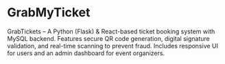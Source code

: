 # GrabMyTicket
GrabTickets – A Python (Flask) &amp; React-based ticket booking system with MySQL backend. Features secure QR code generation, digital signature validation, and real-time scanning to prevent fraud. Includes responsive UI for users and an admin dashboard for event organizers.
